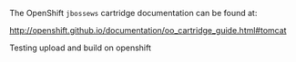 The OpenShift `jbossews` cartridge documentation can be found at:

http://openshift.github.io/documentation/oo_cartridge_guide.html#tomcat

Testing upload and build on openshift